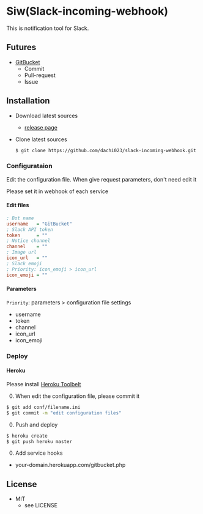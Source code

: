 # Siw(Slack-incoming-webhook)
This is notification tool for Slack.

## Futures
- [GitBucket](https://github.com/takezoe/gitbucket)
  - Commit
  - Pull-request
  - Issue

## Installation
- Download latest sources
  - [release page](https://github.com/dachi023/slack-incoming-webhook/releases)

- Clone latest sources
  ```bash
  $ git clone https://github.com/dachi023/slack-incoming-webhook.git
  ```

### Configurataion
Edit the configuration file. When give request parameters, don't need edit it

Please set it in webhook of each service

#### Edit files

```ini
; Bot name
username   = "GitBucket"
; Slack API token
token      = ""
; Notice channel
channel    = ""
; Image url
icon_url   = ""
; Slack emoji
; Priority: icon_emoji > icon_url
icon_emoji = ""
```

#### Parameters
`Priority`: parameters > configuration file settings

- username
- token
- channel
- icon_url
- icon_emoji

### Deploy
#### Heroku
Please install [Heroku Toolbelt](https://toolbelt.heroku.com)

0. When edit the configuration file, please commit it

  ```bash
  $ git add conf/filename.ini
  $ git commit -m "edit configuration files"
  ```

0. Push and deploy

  ```bash
  $ heroku create
  $ git push heroku master
  ```

0. Add service hooks
  - your-domain.herokuapp.com/gitbucket.php

## License
- MIT
  - see LICENSE